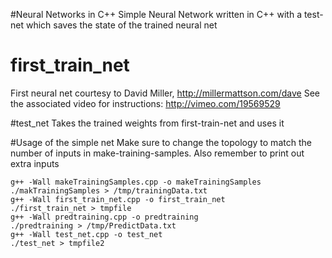 #Neural Networks in C++
Simple Neural Network written in C++ with a test-net which saves the state of the trained neural net

# first_train_net
First neural net courtesy to David Miller, http://millermattson.com/dave
See the associated video for instructions: http://vimeo.com/19569529

#test_net
Takes the trained weights from first-train-net and uses it

#Usage of the simple net
Make sure to change the topology to match the number of inputs in make-training-samples.
Also remember to print out extra inputs
```
g++ -Wall makeTrainingSamples.cpp -o makeTrainingSamples
./makTrainingSamples > /tmp/trainingData.txt
g++ -Wall first_train_net.cpp -o first_train_net
./first_train_net > tmpfile
g++ -Wall predtraining.cpp -o predtraining
./predtraining > /tmp/PredictData.txt
g++ -Wall test_net.cpp -o test_net
./test_net > tmpfile2
```



